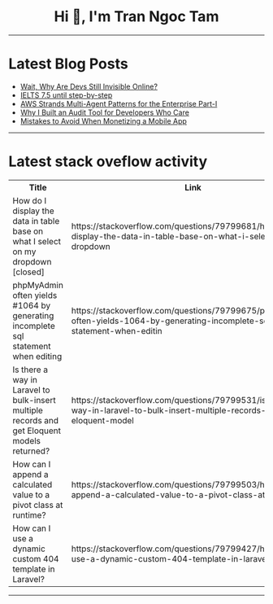 <h1 align="center">Hi 👋, I'm Tran Ngoc Tam</h1>

---

# Latest Blog Posts 
<!-- BLOG-POST-LIST:START -->
- [Wait, Why Are Devs Still Invisible Online?](https://dev.to/brilliantmakanju/wait-why-are-devs-still-invisible-online-37p9)
- [IELTS 7.5 until step-by-step](https://dev.to/elshoddev/ielts-75-until-step-by-step-1ld)
- [AWS Strands Multi-Agent Patterns for the Enterprise Part-I](https://dev.to/sreeni5018/aws-strands-multi-agent-patterns-for-the-enterprise-part-i-3jna)
- [Why I Built an Audit Tool for Developers Who Care](https://dev.to/buildwithnumen/why-i-built-an-audit-tool-for-developers-who-care-2ik9)
- [Mistakes to Avoid When Monetizing a Mobile App](https://dev.to/emilia-novak/mistakes-to-avoid-when-monetizing-a-mobile-app-dpf)
<!-- BLOG-POST-LIST:END -->

---

# Latest stack oveflow activity
<table>
  <tr><th>Title</th><th>Link</th></tr>
  <!-- STACKOVERFLOW:START --><tr><td>How do I display the data in table base on what I select on my dropdown [closed]</td><td>https://stackoverflow.com/questions/79799681/how-do-i-display-the-data-in-table-base-on-what-i-select-on-my-dropdown</td></tr><tr><td>phpMyAdmin often yields #1064 by generating incomplete sql statement when editing</td><td>https://stackoverflow.com/questions/79799675/phpmyadmin-often-yields-1064-by-generating-incomplete-sql-statement-when-editin</td></tr><tr><td>Is there a way in Laravel to bulk-insert multiple records and get Eloquent models returned?</td><td>https://stackoverflow.com/questions/79799531/is-there-a-way-in-laravel-to-bulk-insert-multiple-records-and-get-eloquent-model</td></tr><tr><td>How can I append a calculated value to a pivot class at runtime?</td><td>https://stackoverflow.com/questions/79799503/how-can-i-append-a-calculated-value-to-a-pivot-class-at-runtime</td></tr><tr><td>How can I use a dynamic custom 404 template in Laravel?</td><td>https://stackoverflow.com/questions/79799427/how-can-i-use-a-dynamic-custom-404-template-in-laravel</td></tr><!-- STACKOVERFLOW:END -->
</table>

---



